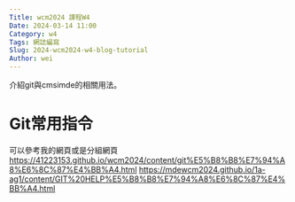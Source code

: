 ```yaml
---
Title: wcm2024 課程W4
Date: 2024-03-14 11:00
Category: w4
Tags: 網誌編寫
Slug: 2024-wcm2024-w4-blog-tutorial
Author: wei
---
```


 介紹git與cmsimde的相關用法。

<!-- PELICAN_END_SUMMARY -->

# Git常用指令
可以參考我的網頁或是分組網頁
<https://41223153.github.io/wcm2024/content/git%E5%B8%B8%E7%94%A8%E6%8C%87%E4%BB%A4.html>
<https://mdewcm2024.github.io/1a-ag1/content/GIT%20HELP%E5%B8%B8%E7%94%A8%E6%8C%87%E4%BB%A4.html>